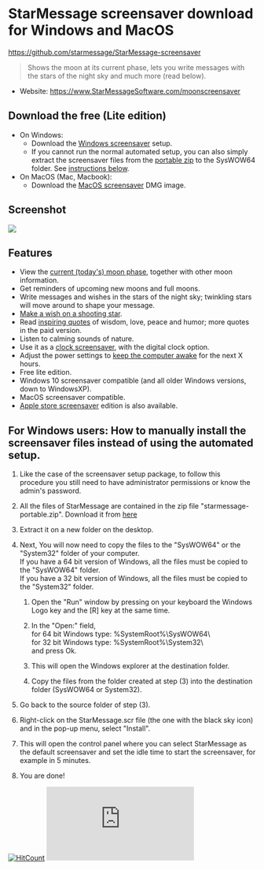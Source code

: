 # StarMessage screensaver download for Windows and MacOS
https://github.com/starmessage/StarMessage-screensaver

> Shows the moon at its current phase, lets you write messages with the stars of the night sky and much more (read below).

- Website: https://www.StarMessageSoftware.com/moonscreensaver

## Download the free (Lite edition)
- On Windows:
    - Download the [Windows screensaver](https://github.com/starmessage/StarMessage-screensaver/raw/master/Windows%20screensaver%20download/starmessage-setup.exe) setup.
    - If you cannot run the normal automated setup, you can also simply extract the screensaver files from the [portable zip](https://github.com/starmessage/StarMessage-screensaver/raw/master/Windows%20screensaver%20download/starmessage-portable.zip) to the SysWOW64 folder. See [instructions below](#for-windows-users-how-to-manually-install-the-screensaver-files-instead-of-using-the-automated-setup).
- On MacOS (Mac, Macbook):
    - Download the [MacOS screensaver](https://github.com/starmessage/StarMessage-screensaver/raw/master/Apple%20MacOS%20screensaver%20download/starmessage%20screensaver.dmg) DMG image.

## Screenshot
[![](https://www.starmessagesoftware.com/mystyle/images/screensaver-mac-screenshot-1-small.png)](https://www.starmessagesoftware.com/moonscreensaver)

## Features
- View the [current (today's) moon phase](https://www.starmessagesoftware.com/moonscreensaver/moon-phase-tonight.html), together with other moon information.
- Get reminders of upcoming new moons and full moons.
- Write messages and wishes in the stars of the night sky; twinkling stars will move around to shape your message.
- [Make a wish on a shooting star](https://www.starmessagesoftware.com/moonscreensaver/how-to-make-a-wish-come-true.html).
- Read [inspiring quotes](https://www.starmessagesoftware.com/moonscreensaver/best-quotes.html) of wisdom, love, peace and humor; more quotes in the paid version.
- Listen to calming sounds of nature.
- Use it as a [clock screensaver](https://www.starmessagesoftware.com/moonscreensaver/digital-clock-screensaver-v.5.7.4), with the digital clock option.
- Adjust the power settings to [keep the computer awake](https://www.starmessagesoftware.com/moonscreensaver/how-to-prevent-computer-from-sleep.html) for the next X hours.
- Free lite edition.
- Windows 10 screensaver compatible (and all older Windows versions, down to WindowsXP).
- MacOS screensaver compatible.
- [Apple store screensaver](https://www.starmessagesoftware.com/moonscreensaver/macos-screen-saver-on-mac-apple-store.html) edition is also available.

## For Windows users: How to manually install the screensaver files instead of using the automated setup.
1. Like the case of the screensaver setup package, to follow this procedure you still need to have administrator permissions or know the admin's password.
2. All the files of StarMessage are contained in the zip file "starmessage-portable.zip". Download it from [here](https://github.com/starmessage/StarMessage-screensaver/raw/master/Windows%20screensaver%20download/starmessage-portable.zip)
3. Extract it on a new folder on the desktop.

4. Next, You will now need to copy the files to the "SysWOW64" or the "System32" folder of your computer.  
   If you have a 64 bit version of Windows, all the files must be copied to the "SysWOW64" folder.  
   If you have a 32 bit version of Windows, all the files must be copied to the "System32" folder.  

    1. Open the "Run" window by pressing on your keyboard the Windows Logo key and the [R] key at the same time.

    2. In the "Open:" field,  
        for 64 bit Windows type: %SystemRoot%\SysWOW64\  
        for 32 bit Windows type: %SystemRoot%\System32\  
    and press Ok.
 
    3. This will open the Windows explorer at the destination folder.

    4. Copy the files from the folder created at step (3) into the destination folder (SysWOW64 or System32).

5. Go back to the source folder of step (3). 

6. Right-click on the StarMessage.scr file (the one with the black sky icon) and in the pop-up menu, select "Install".

7. This will open the control panel where you can select StarMessage as the default screensaver and set the idle time to start the screensaver, for example in 5 minutes.

8. You are done!


[![HitCount](http://hits.dwyl.io/starmessage/badges.svg)](https://www.starmessagesoftware.com/)
[![Analytics](https://ga-beacon.appspot.com/UA-385839-11/github.com/starmessage/StarMessage-screensaver/README.md)](https://GitHub.com/starmessage/StarMessage-screensaver)

